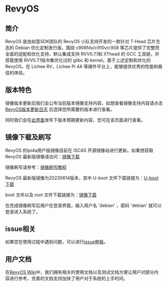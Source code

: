 # RevyOS

## 简介

RevyOS 是由如意SDK团队的 RevyOS 小队支持开发的一款针对 T-Head 芯片生态的 Debian 优化定制发行版，围绕 c906fdv/c910v/c908 等芯片提供了完整而全面的适配和优化支持，默认集成支持 RVV0.7.1和 XThead 的 GCC 工具链，并搭载使用 RVV0.7.1指令集优化过的 glibc 和 kernel。基于上述定制和优化的 RevyOS，在 Lichee RV，Lichee Pi 4A 等硬件平台上，能够提供优秀的性能和极佳的体验。

## 版本特色

镜像版本更新后我们会公布当前版本镜像支持内容，如想查看镜像支持内容请点击 [RevyOS版本更新日志](./Change%20Log/) 后选择您所需要的版本进行查看。

同时我们会在[此界面](./update%20notice.md)发布下版本预期更新内容，您可在该页面进行查看。

## 镜像下载及刷写

RevyOS 的lpi4a用户版镜像目前在 ISCAS 开源镜像站进行更新。如果想获取 RevyOS 最新版镜像请访问：[镜像下载](https://mirror.iscas.ac.cn/revyos/extra/images/lpi4a/)

镜像刷写请参考：[镜像刷写教程](https://wiki.sipeed.com/hardware/zh/lichee/th1520/lpi4a/4_burn_image.html#%E6%89%B9%E9%87%8F%E7%83%A7%E5%BD%95)

RevyOS 最新版镜像为20230614版本，其中 U-boot 文件下载链接为：[U-boot下载](https://mirror.iscas.ac.cn/revyos/extra/images/lpi4a/20230511/u-boot-with-spl-lpi4a-20230510.bin)

boot 文件以及 root 文件下载链接为：[镜像下载](https://mirror.iscas.ac.cn/revyos/extra/images/lpi4a/20230614/)

在完成镜像刷写后用户在登录界面，输入用户名 'debian' ，密码 'debian' 就可以登录进入系统了。

## issue相关

如果您在使用过程中遇到问题，可以进行[issue申报](https://github.com/revyos/revyos/issues)。

## 用户文档

在[RevyOS Wiki](https://github.com/revyos/revyos/wiki)中，我们拥有相关的使用文档以及测试文档方便让用户对部分内容进行参考，完善的文档支持加快了用户对于系统的上手时间。
